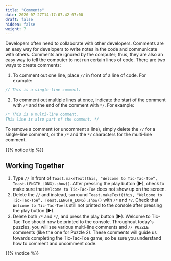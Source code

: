 ```yaml
---
title: "Comments"
date: 2020-07-27T14:17:07.42-07:00
draft: false
hidden: false
weight: 7
---
```

Developers often need to collaborate with other developers. Comments are an easy way for developers to write notes in the code and communicate with others. Comments are ignored by the computer; thus, they are also an easy way to tell the computer to not run certain lines of code. There are two ways to create comments:

1. To comment out one line, place `//` in front of a line of code. For example:

```kotlin
// This is a single-line comment.
```

2. To comment out multiple lines at once, indicate the start of the comment with `/*` and the end of the comment with `*/`. For example:

```kotlin
/* This is a multi-line comment.
This line is also part of the comment. */
```

To remove a comment (or uncomment a line), simply delete the `//` for a single-line comment, or the `/*` and the `*/` characters for the multi-line comment.

{{% notice tip %}}
## Working Together

1. Type `//` in front of `Toast.makeText(this, "Welcome to Tic-Tac-Toe”, Toast.LENGTH_LONG).show()`. After pressing the play button (►), check to make sure that `Welcome to Tic-Tac-Toe` does not show up on the screen.
2. Delete the `//` and instead, surround `Toast.makeText(this, "Welcome to Tic-Tac-Toe”, Toast.LENGTH_LONG).show()` with `/*` and `*/`. Check that `Welcome to Tic-Tac-Toe` is still not printed to the console after pressing the play button (►).
3. Delete both `/*` and `*/`, and press the play button (►). Welcome to Tic-Tac-Toe should now be printed to the console.
   Throughout today's puzzles, you will see various multi-line comments and `// PUZZLE` comments (like the one for Puzzle 2). These comments will guide us towards completing the Tic-Tac-Toe game, so be sure you understand how to comment and uncomment code.

{{% /notice %}}